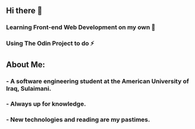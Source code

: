 ## Hi there 👋

### Learning Front-end Web Development on my own  🌱
### Using The Odin Project to do ⚡

## About Me:
### - A software engineering student at the American University of Iraq, Sulaimani. 
### - Always up for knowledge. 
### - New technologies and reading are my pastimes.


<!--
**RidhaMuneer/RidhaMuneer** is a ✨ _special_ ✨ repository because its `README.md` (this file) appears on your GitHub profile.

Here are some ideas to get you started:

- 🔭 I’m currently working on ...
- 🌱 I’m currently learning ...
- 👯 I’m looking to collaborate on ...
- 🤔 I’m looking for help with ...
- 💬 Ask me about ...
- 📫 How to reach me: ...
- 😄 Pronouns: ...
- ⚡ Fun fact: ...
-->
